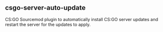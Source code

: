 ## csgo-server-auto-update

CS:GO Sourcemod plugin to automatically install CS:GO server updates and restart the server for the updates to apply.
